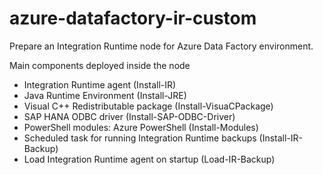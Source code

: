 # azure-datafactory-ir-custom

Prepare an Integration Runtime node for Azure Data Factory environment.

Main components deployed inside the node

* Integration Runtime agent (Install-IR)
* Java Runtime Environment (Install-JRE)
* Visual C++ Redistributable package (Install-VisuaCPackage)
* SAP HANA ODBC driver (Install-SAP-ODBC-Driver)
* PowerShell modules: Azure PowerShell (Install-Modules)
* Scheduled task for running Integration Runtime backups (Install-IR-Backup)
* Load Integration Runtime agent on startup (Load-IR-Backup)
